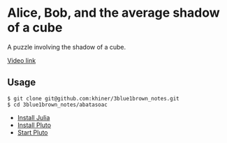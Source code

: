 # Alice, Bob, and the average shadow of a cube

A puzzle involving the shadow of a cube.

[Video link](https://youtu.be/ltLUadnCyi0)

## Usage

```shell
$ git clone git@github.com:khiner/3blue1brown_notes.git
$ cd 3blue1brown_notes/abatasoac
```

* [Install Julia](https://julialang.org/downloads/)
* [Install Pluto](https://github.com/fonsp/Pluto.jl#installation)
* [Start Pluto](https://github.com/fonsp/Pluto.jl#usage)
